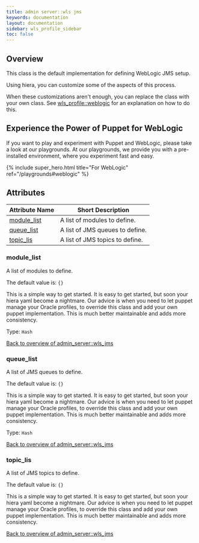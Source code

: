 ```yaml
---
title: admin server::wls jms
keywords: documentation
layout: documentation
sidebar: wls_profile_sidebar
toc: false
---
```

## Overview

This class is the default implementation for defining WebLogic JMS setup. 

Using hiera, you can customize some of the aspects of this process.

When these customizations aren't enough, you can replace the class with your own class. See [wls_profile::weblogic](./weblogic.html) for an explanation on how to do this.






## Experience the Power of Puppet for WebLogic

If you want to play and experiment with Puppet and WebLogic, please take a look at our playgrounds. At our playgrounds, we provide you with a pre-installed environment, where you experiment fast and easy.

{% include super_hero.html title="For WebLogic" ref="/playgrounds#weblogic" %}


## Attributes



Attribute Name                                    | Short Description               |
------------------------------------------------- | ------------------------------- |
[module_list](#admin_server::wls_jms_module_list) | A list of modules to define.    |
[queue_list](#admin_server::wls_jms_queue_list)   | A list of JMS queues to define. |
[topic_lis](#admin_server::wls_jms_topic_lis)     | A list of JMS topics to define. |




### module_list<a name='admin_server::wls_jms_module_list'>

A list of modules to define.

The default value is: `{}`

This is a simple way to get started. It is easy to get started, but soon your hiera yaml become a nightmare. Our advice is when you need to let puppet manage your Oracle profiles, to override this class and add your own puppet implementation. This is much better maintainable and adds more consistency.

Type: `Hash`


[Back to overview of admin_server::wls_jms](#attributes)

### queue_list<a name='admin_server::wls_jms_queue_list'>

A list of JMS queues to define.

The default value is: `{}`

This is a simple way to get started. It is easy to get started, but soon your hiera yaml become a nightmare. Our advice is when you need to let puppet manage your Oracle profiles, to override this class and add your own puppet implementation. This is much better maintainable and adds more consistency.

Type: `Hash`


[Back to overview of admin_server::wls_jms](#attributes)

### topic_lis<a name='admin_server::wls_jms_topic_lis'>

A list of JMS topics to define.

The default value is: `{}`

This is a simple way to get started. It is easy to get started, but soon your hiera yaml become a nightmare. Our advice is when you need to let puppet manage your Oracle profiles, to override this class and add your own puppet implementation. This is much better maintainable and adds more consistency.


[Back to overview of admin_server::wls_jms](#attributes)
